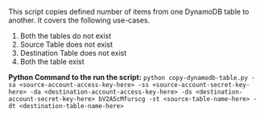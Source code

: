 
This script copies defined number of items from one DynamoDB table to another. It covers the following use-cases.

1. Both the tables do not exist
2. Source Table does not exist
3. Destination Table does not exist
4. Both the table exist



**Python Command to the run the script:**
`python copy-dynamodb-table.py -sa <source-account-access-key-here> -ss <source-account-secret-key-here> -da <destination-account-access-key-here> -ds <destination-account-secret-key-here>
bV2A5cMfurscg -st <source-table-name-here> -dt <destination-table-name-here>`
